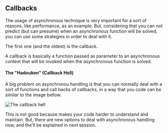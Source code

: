 ## Callbacks

The usage of asynchronous technique is very important for a sort of reasons, like performance, as an example. But, considering that you can not predict (but can presume) when an asynchronous function will be solved, you can use some strategies in order to deal with it.

The first one (and the oldest) is the callback.

A callback is basically a function passed as parameter to an asynchronous context that will be invoked when the asynchronous function is solved.

#### The "Hadouken" (Callback Hell)

A big problem on asynchronou handling is that you can normally deal with a sort of functions and call backs of callbacks, in a way that you code can be similar to the image bellow.

![The callback hell](https://github.com/HDeiro/javascript/blob/master/012%20-%20Callbacks/assets/img/hadouken.jpeg?raw=true)

This is not good because makes your code harder to understand and maintain. But, there are new options to deal with asynchronous handling now, and the'll be explained in next session.